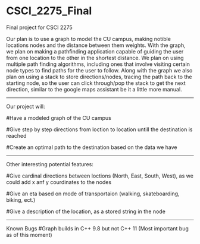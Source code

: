 # CSCI_2275_Final
Final project for CSCI 2275 

Our plan is to use a graph to model the CU campus, making notible locations nodes and the distance between them weights. With the graph, we plan on making a pathfinding application capable of guiding the user from one location to the other in the shortest distance. We plan on using multiple path finding algorithms, including ones that involve visiting certain node types to find paths for the user to follow. Along with the graph we also plan on using a stack to store directions/nodes, tracing the path back to the starting node, so the user can click through/pop the stack to get the next direction, similar to the google maps assistant be it a little more manual.

----------------------------------------

Our project will:

  #Have a modeled graph of the CU campus
  
  #Give step by step directions from loction to location untill the destination is reached
  
  #Create an optimal path to the destination based on the data we have
	
	
	
----------------------------------------
  
Other interesting potential features:

  #Give cardinal directions between loctions (North, East, South, West), as we could add x anf y courdinates to the nodes
  
  #Give an eta based on mode of transportaion (walking, skateboarding, biking, ect.)
  
  #Give a description of the location, as a stored string in the node
  
  
----------------------------------------
Known Bugs
  #Graph builds in C++ 9.8 but not C++ 11 (Most important bug as of this moment)

